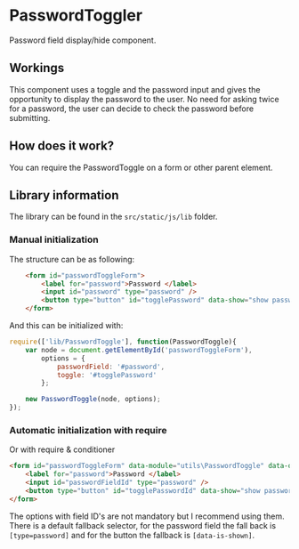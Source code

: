 # PasswordToggler
Password field display/hide component. 

## Workings
This component uses a toggle and the password input and gives the opportunity to display the password to the user.
No need for asking twice for a password, the user can decide to check the password before submitting.

## How does it work?
You can require the PasswordToggle on a form or other parent element.

## Library information
The library can be found in the ``` src/static/js/lib ``` folder.

### Manual initialization 
The structure can be as following:
```html
    <form id="passwordToggleForm">
        <label for="password">Password </label>
        <input id="password" type="password" />
        <button type="button" id="togglePassword" data-show="show password" data-hide="hide password" data-is-shown="false">show password</button>
    </form>
```
And this can be initialized with:
```js
require(['lib/PasswordToggle'], function(PasswordToggle){
    var node = document.getElementById('passwordToggleForm'),
        options = {
            passwordField: '#password', 
            toggle: '#togglePassword' 
        };

    new PasswordToggle(node, options);
});
```

### Automatic initialization with require
Or with require & conditioner
```html
<form id="passwordToggleForm" data-module="utils\PasswordToggle" data-options='{ "toggle": "#togglePasswordId", "passwordField" : "#passwordFieldId"}'>
    <label for="password">Password </label>
    <input id="passwordFieldId" type="password" />
    <button type="button" id="togglePasswordId" data-show="show password" data-hide="hide password" data-is-shown="false">show password</button>
</form>
```
The options with field ID's are not mandatory but I recommend using them. There is a default fallback selector, for the password field the fall back is ```[type=password]``` and for the button the fallback is ```[data-is-shown]```.

